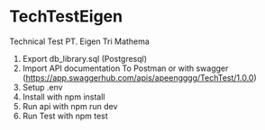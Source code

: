 # TechTestEigen
Technical Test PT. Eigen Tri Mathema
1. Export db_library.sql (Postgresql)
2. Import API documentation To Postman or with swagger (https://app.swaggerhub.com/apis/apeengggg/TechTest/1.0.0)
4. Setup .env
5. Install with npm install
6. Run api with npm run dev
7. Run Test with npm test

